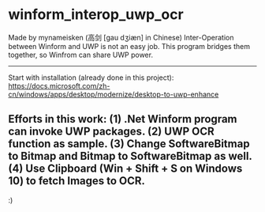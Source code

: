 # winform_interop_uwp_ocr

Made by mynameisken (高剑 [gau dʒiæn] in Chinese)
Inter-Operation between Winform and UWP is not an easy job.
This program bridges them together, so Winfrom can share UWP power.

----------------------------------------------------------------------------------------
Start with installation (already done in this project):
https://docs.microsoft.com/zh-cn/windows/apps/desktop/modernize/desktop-to-uwp-enhance

Efforts in this work:
(1) .Net Winform program can invoke UWP packages.
(2) UWP OCR function as sample.
(3) Change SoftwareBitmap to Bitmap and Bitmap to SoftwareBitmap as well.
(4) Use Clipboard (Win + Shift + S on Windows 10) to fetch Images to OCR.
----------------------------------------------------------------------------------------

:)
